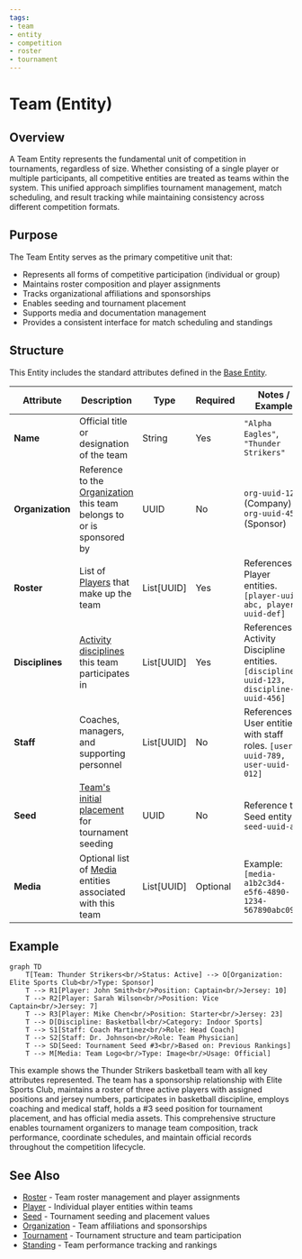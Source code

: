 ```yaml
---
tags:
- team
- entity
- competition
- roster
- tournament
---
```


# Team (Entity)

## Overview

A Team Entity represents the fundamental unit of competition in tournaments, regardless of size. Whether consisting
of a single player or multiple participants, all competitive entities are treated as teams within the system.
This unified approach simplifies tournament management, match scheduling, and result tracking while maintaining
consistency across different competition formats.

## Purpose

The Team Entity serves as the primary competitive unit that:

- Represents all forms of competitive participation (individual or group)
- Maintains roster composition and player assignments
- Tracks organizational affiliations and sponsorships
- Enables seeding and tournament placement
- Supports media and documentation management
- Provides a consistent interface for match scheduling and standings

## Structure

This Entity includes the standard attributes defined in the [Base Entity](../foundation/base_entity.md).

| Attribute        | Description                                                                         | Type       | Required | Notes / Example                                                                          |
| ---------------- | ----------------------------------------------------------------------------------- | ---------- | -------- | ---------------------------------------------------------------------------------------- |
| **Name**         | Official title or designation of the team                                          | String     | Yes      | `"Alpha Eagles"`, `"Thunder Strikers"`                                                   |
| **Organization** | Reference to the [Organization](../organization/organization.md) this team belongs to or is sponsored by | UUID | No | `org-uuid-123` (Company) or `org-uuid-456` (Sponsor) |
| **Roster**       | List of [Players](roster/player/player.md) that make up the team                   | List[UUID] | Yes      | References to Player entities. `[player-uuid-abc, player-uuid-def]`                      |
| **Disciplines**  | [Activity disciplines](../discipline/discipline.md) this team participates in      | List[UUID] | Yes      | References to Activity Discipline entities. `[discipline-uuid-123, discipline-uuid-456]` |
| **Staff**        | Coaches, managers, and supporting personnel                                         | List[UUID] | No       | References to User entities with staff roles. `[user-uuid-789, user-uuid-012]`           |
| **Seed**         | [Team's initial placement](seed.md) for tournament seeding                         | UUID       | No       | Reference to Seed entity. `seed-uuid-abc`                                                |
| **Media**        | Optional list of [Media](../media/media.md) entities associated with this team     | List[UUID] | Optional | Example: `[media-a1b2c3d4-e5f6-4890-1234-567890abc099]`                                  |

## Example

```mermaid
graph TD
    T[Team: Thunder Strikers<br/>Status: Active] --> O[Organization: Elite Sports Club<br/>Type: Sponsor]
    T --> R1[Player: John Smith<br/>Position: Captain<br/>Jersey: 10]
    T --> R2[Player: Sarah Wilson<br/>Position: Vice Captain<br/>Jersey: 7]
    T --> R3[Player: Mike Chen<br/>Position: Starter<br/>Jersey: 23]
    T --> D[Discipline: Basketball<br/>Category: Indoor Sports]
    T --> S1[Staff: Coach Martinez<br/>Role: Head Coach]
    T --> S2[Staff: Dr. Johnson<br/>Role: Team Physician]
    T --> SD[Seed: Tournament Seed #3<br/>Based on: Previous Rankings]
    T --> M[Media: Team Logo<br/>Type: Image<br/>Usage: Official]
```

This example shows the Thunder Strikers basketball team with all key attributes represented. The team has a
sponsorship relationship with Elite Sports Club, maintains a roster of three active players with assigned
positions and jersey numbers, participates in basketball discipline, employs coaching and medical staff,
holds a #3 seed position for tournament placement, and has official media assets. This comprehensive
structure enables tournament organizers to manage team composition, track performance, coordinate schedules,
and maintain official records throughout the competition lifecycle.

## See Also

- [Roster](roster.md) - Team roster management and player assignments
- [Player](roster/player/player.md) - Individual player entities within teams
- [Seed](seed.md) - Tournament seeding and placement values
- [Organization](../organization/organization.md) - Team affiliations and sponsorships
- [Tournament](../tournament/tournament.md) - Tournament structure and team participation
- [Standing](../standing/standing.md) - Team performance tracking and rankings

